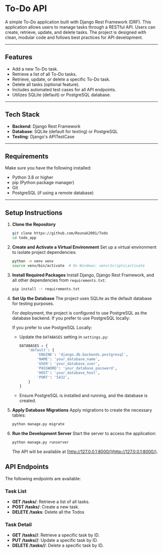 # To-Do API

A simple To-Do application built with Django Rest Framework (DRF). This application allows users to manage tasks through a RESTful API. Users can create, retrieve, update, and delete tasks. The project is designed with clean, modular code and follows best practices for API development.

---

## Features

- Add a new To-Do task.
- Retrieve a list of all To-Do tasks.
- Retrieve, update, or delete a specific To-Do task.
- Delete all tasks (optional feature).
- Includes automated test cases for all API endpoints.
- Utilizes SQLite (default) or PostgreSQL database.

---

## Tech Stack

- **Backend**: Django Rest Framework
- **Database**: SQLite (default for testing) or PostgreSQL
- **Testing**: Django's APITestCase

---

## Requirements

Make sure you have the following installed:

- Python 3.8 or higher
- pip (Python package manager)
- Git
- PostgreSQL (if using a remote database)

---

## Setup Instructions

1. **Clone the Repository**
   ```bash
   git clone https://github.com/Rounak2001/Todo
   cd todo_app


2. **Create and Activate a Virtual Environment**
   Set up a virtual environment to isolate project dependencies:
   ```bash
   python -m venv venv
   source venv/bin/activate  # On Windows: venv\Scripts\activate
   ```

3. **Install Required Packages**
   Install Django, Django Rest Framework, and all other dependencies from `requirements.txt`:
   ```bash
   pip install -r requirements.txt
   ```

4. **Set Up the Database**
   The project uses SQLite as the default database for testing purposes.

   For deployment, the project is configured to use PostgreSQL as the database backend. If you prefer to use PostgreSQL locally:  

   If you prefer to use PostgreSQL Locally:
   - Update the `DATABASES` setting in `settings.py`:
     ```python
     DATABASES = {
         'default': {
             'ENGINE': 'django.db.backends.postgresql',
             'NAME': 'your_database_name',
             'USER': 'your_database_user',
             'PASSWORD': 'your_database_password',
             'HOST': 'your_database_host',
             'PORT': '5432',
         }
     }
     ```
   - Ensure PostgreSQL is installed and running, and the database is created.

5. **Apply Database Migrations**
   Apply migrations to create the necessary tables:
   ```bash
   python manage.py migrate
   ```

6. **Run the Development Server**
   Start the server to access the application:
   ```bash
   python manage.py runserver
   ```
   The API will be available at [http://127.0.0.1:8000/](http://127.0.0.1:8000/).


## API Endpoints

The following endpoints are available:

### **Task List**
- **GET /tasks/**: Retrieve a list of all tasks.
- **POST /tasks/**: Create a new task.
- **DELETE /tasks**: Delete all the Todos

### **Task Detail**
- **GET /tasks/<id>/**: Retrieve a specific task by ID.
- **PUT /tasks/<id>/**: Update a specific task by ID.
- **DELETE /tasks/<id>/**: Delete a specific task by ID.


